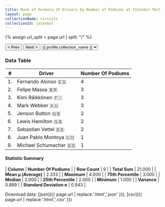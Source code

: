 ```yaml
---
title: Rank of Formula 1® Drivers by Number of Podiums at Istanbul Park
layout: page
collectionName: circuits
collectionId: istanbul
---
```


{% assign url_split = page.url | split: "/" %}
<div id="collection-navigation">
<button onclick="selector.options[selector.selectedIndex-1].value && (window.location = selector.options[selector.selectedIndex-1].value);">&lt; Prev</button>
<button onclick="selector.options[selector.selectedIndex+1].value && (window.location = selector.options[selector.selectedIndex+1].value);">Next &gt;</button>
<select id="selector" onchange="this.options[this.selectedIndex].value && (window.location = this.options[this.selectedIndex].value);">
  {% for collectionId in site.data[page.collectionName].refs %}
    {% if collectionId == page.collectionId %}
      {% assign selected = "selected" %}
    {% else %}
      {% assign selected = "" %}
    {% endif %}
    {% assign profile = site.data[page.collectionName][collectionId].profile %}
    <option value="/f1/{{ page.collectionName }}/{{ collectionId }}/{{ url_split[4] }}" {{ selected }}>{{ profile.collection_name }}</option>
  {% endfor %}
</select>
</div>

<canvas id="chart" width="400" height="180"></canvas>
<script>
var data = {
    "datasets": [
        {
            "backgroundColor": [
                "#9C8E8D",
                "#9C8E8D",
                "#9C8E8D",
                "#9C8E8D",
                "#9C8E8D",
                "#9C8E8D",
                "#9C8E8D",
                "#9C8E8D",
                "#9C8E8D"
            ],
            "borderColor": [
                "#1D181E",
                "#1D181E",
                "#1D181E",
                "#1D181E",
                "#1D181E",
                "#1D181E",
                "#1D181E",
                "#1D181E",
                "#1D181E"
            ],
            "borderWidth": 1,
            "data": [
                4.0,
                3.0,
                3.0,
                3.0,
                2.0,
                2.0,
                2.0,
                1.0,
                1.0
            ],
            "label": "Number Of Podiums"
        }
    ],
    "labels": [
        "Fernando Alonso",
        "Felipe Massa",
        "Kimi Räikkönen",
        "Mark Webber",
        "Jenson Button",
        "Lewis Hamilton",
        "Sebastian Vettel",
        "Juan Pablo Montoya",
        "Michael Schumacher"
    ]
};
var options = {
  legend: {
    display: false
  },
  scales: {
    xAxes: [{
      ticks: {
        beginAtZero: true,
        maxRotation: 180,
        display: window.innerWidth > 800
      }
    }],
    yAxes: [{
      ticks: {
        beginAtZero: true
      }
    }]
  },
  onResize: function(chart, size) {
    chart.options.scales.xAxes[0].ticks.display = size.width > 800;
  }
};
var chart = new Chart("chart", {
    data: data,
    type: 'bar',
    options: options
});
</script>



### Data Table

| # | Driver | Number Of Podiums |
|--|--|--|
| 1. | Fernando Alonso 🇪🇸 | 4 |
| 2. | Felipe Massa 🇧🇷 | 3 |
| 3. | Kimi Räikkönen 🇫🇮 | 3 |
| 4. | Mark Webber 🇦🇺 | 3 |
| 5. | Jenson Button 🇬🇧 | 2 |
| 6. | Lewis Hamilton 🇬🇧 | 2 |
| 7. | Sebastian Vettel 🇩🇪 | 2 |
| 8. | Juan Pablo Montoya 🇨🇴 | 1 |
| 9. | Michael Schumacher 🇩🇪 | 1 |

#### Statistic Summary

| **Column** | **Number Of Podiums** |
| **Row Count** | 9 |
| **Total Sum** | 21.000 |
| **Mean μ (Average)** | 2.333 |
| **Maximum** | 4.000 |
| **75th Percentile** | 3.000 |
| **Median** | 2.000 |
| **25th Percentile** | 2.000 |
| **Minimum** | 1.000 |
| **Variance** | 0.889 |
| **Standard Deviation σ** | 0.943 |

Download data: [json]({{ page.url | replace:'.html','.json' }}), [csv]({{ page.url | replace:'.html','.csv' }})
